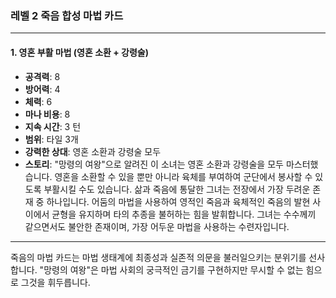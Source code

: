 ### 레벨 2 죽음 합성 마법 카드

---

#### 1. 영혼 부활 마법 (영혼 소환 + 강령술)

- **공격력**: 8
- **방어력**: 4
- **체력**: 6
- **마나 비용**: 8
- **지속 시간**: 3 턴
- **범위**: 타일 3개
- **강력한 상대**: 영혼 소환과 강령술 모두
- **스토리**: "망령의 여왕"으로 알려진 이 소녀는 영혼 소환과 강령술을 모두 마스터했습니다. 영혼을 소환할 수 있을 뿐만 아니라 육체를 부여하여 군단에서 봉사할 수 있도록 부활시킬 수도 있습니다. 삶과 죽음에 통달한 그녀는 전장에서 가장 두려운 존재 중 하나입니다. 어둠의 마법을 사용하여 영적인 죽음과 육체적인 죽음의 발현 사이에서 균형을 유지하며 타의 추종을 불허하는 힘을 발휘합니다. 그녀는 수수께끼 같으면서도 불안한 존재이며, 가장 어두운 마법을 사용하는 수련자입니다.

---

죽음의 마법 카드는 마법 생태계에 최종성과 실존적 의문을 불러일으키는 분위기를 선사합니다. "망령의 여왕"은 마법 사회의 궁극적인 금기를 구현하지만 무시할 수 없는 힘으로 그것을 휘두릅니다.